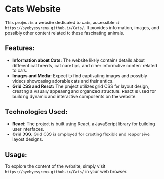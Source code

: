 # Cats Website

This project is a website dedicated to cats, accessible at `https://byebyesyrena.github.io/Cats/`. It provides information, images, and possibly other content related to these fascinating animals.

## Features:

- **Information about Cats:** The website likely contains details about different cat breeds, cat care tips, and other informative content related to cats.
- **Images and Media:** Expect to find captivating images and possibly videos showcasing adorable cats and their antics.
- **Grid CSS and React:** The project utilizes grid CSS for layout design, creating a visually appealing and organized structure. React is used for building dynamic and interactive components on the website.

## Technologies Used:

- **React**: The project is built using React, a JavaScript library for building user interfaces.
- **Grid CSS**: Grid CSS is employed for creating flexible and responsive layout designs.

## Usage:

To explore the content of the website, simply visit `https://byebyesyrena.github.io/Cats/` in your web browser.
